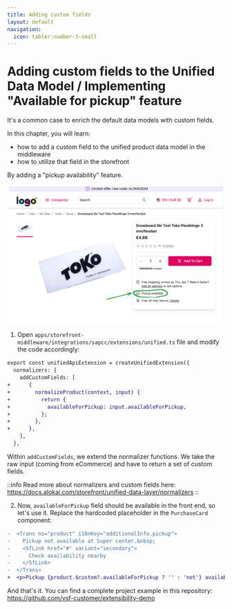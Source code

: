 ```yaml
---
title: Adding custom fields
layout: default
navigation:
  icon: tabler:number-3-small
---
```


# Adding custom fields to the Unified Data Model / Implementing "Available for pickup" feature

It's a common case to enrich the default data models with custom fields.

In this chapter, you will learn:

* how to add a custom field to the unified product data model in the middleware
* how to utilize that field in the storefront

By adding a "pickup availability" feature.

![Available for pickup](./images/available-for-pickup.webp)

1. Open `apps/storefront-middleware/integrations/sapcc/extensions/unified.ts` file and modify the code accordingly:

<!-- Related code: https://github.com/vsf-customer/extensibility-demo/blob/main/apps/storefront-middleware/integrations/sapcc/extensions/unified.ts#L8 -->
```diff [apps/storefront-middleware/integrations/sapcc/extensions/unified.ts]
export const unifiedApiExtension = createUnifiedExtension({
  normalizers: {
    addCustomFields: [
+      {
+        normalizeProduct(context, input) {
+          return {
+            availableForPickup: input.availableForPickup,
+          };
+        },
+      },
    ],
  },
```

Within `addCustomFields`, we extend the normalizer functions. We take the raw input (coming from eCommerce) and have to
return a set of custom fields.


::info
Read more about normalizers and custom fields here: https://docs.alokai.com/storefront/unified-data-layer/normalizers
::

2. Now, `availableForPickup` field should be available in the front end, so let's use it. Replace the hardcoded placeholder
in the `PurchaseCard` component:

<!-- Related code: https://github.com/vsf-customer/extensibility-demo/blob/main/apps/storefront-unified-nextjs/components/PurchaseCard/PurchaseCard.tsx#L126 -->
```diff [storefront-unified-nextjs/components/PurchaseCard/PurchaseCard.tsx]
-  <Trans ns="product" i18nKey="additionalInfo.pickup">
-    Pickup not available at Super center.&nbsp;
-    <SfLink href="#" variant="secondary">
-      Check availability nearby
-    </SfLink>
-  </Trans>
+  <p>Pickup {product.$custom?.availableForPickup ? '' : 'not'} available</p>
```

And that's it. You can find a complete project example in this repository: <https://github.com/vsf-customer/extensibility-demo>